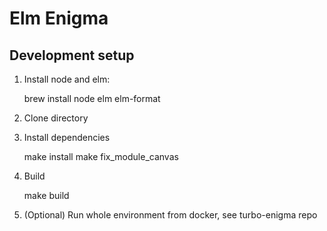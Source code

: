 # Elm Enigma

## Development setup

1. Install node and elm:

    brew install node elm elm-format

2. Clone directory

3. Install dependencies

    make install
    make fix_module_canvas

4. Build

    make build

5. (Optional) Run whole environment from docker, see turbo-enigma repo
